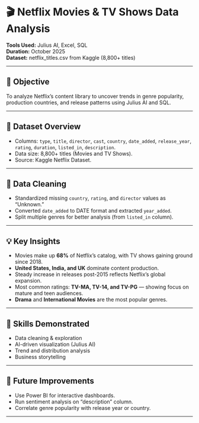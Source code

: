 # 🎬 Netflix Movies & TV Shows Data Analysis

**Tools Used:** Julius AI, Excel, SQL  
**Duration:** October 2025  
**Dataset:** netflix_titles.csv from Kaggle (8,800+ titles)

---

## 🎯 Objective
To analyze Netflix’s content library to uncover trends in genre popularity, production countries, and release patterns using Julius AI and SQL.

---

## 🧩 Dataset Overview
- Columns: `type`, `title`, `director`, `cast`, `country`, `date_added`, `release_year`, `rating`, `duration`, `listed_in`, `description`.  
- Data size: 8,800+ titles (Movies and TV Shows).  
- Source: Kaggle Netflix Dataset.

---

## 🧼 Data Cleaning
- Standardized missing `country`, `rating`, and `director` values as “Unknown.”  
- Converted `date_added` to DATE format and extracted `year_added`.  
- Split multiple genres for better analysis (from `listed_in` column).  

---

## 💡 Key Insights
- Movies make up **68%** of Netflix’s catalog, with TV shows gaining ground since 2018.  
- **United States, India, and UK** dominate content production.  
- Steady increase in releases post-2015 reflects Netflix’s global expansion.  
- Most common ratings: **TV-MA, TV-14, and TV-PG** — showing focus on mature and teen audiences.  
- **Drama** and **International Movies** are the most popular genres.  

---

## 🧠 Skills Demonstrated
- Data cleaning & exploration  
- AI-driven visualization (Julius AI)  
- Trend and distribution analysis  
- Business storytelling  

---

## 📎 Future Improvements
- Use Power BI for interactive dashboards.  
- Run sentiment analysis on “description” column.  
- Correlate genre popularity with release year or country.

---
